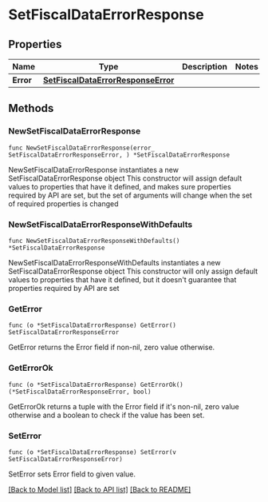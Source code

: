 # SetFiscalDataErrorResponse

## Properties

Name | Type | Description | Notes
------------ | ------------- | ------------- | -------------
**Error** | [**SetFiscalDataErrorResponseError**](SetFiscalDataErrorResponseError.md) |  | 

## Methods

### NewSetFiscalDataErrorResponse

`func NewSetFiscalDataErrorResponse(error_ SetFiscalDataErrorResponseError, ) *SetFiscalDataErrorResponse`

NewSetFiscalDataErrorResponse instantiates a new SetFiscalDataErrorResponse object
This constructor will assign default values to properties that have it defined,
and makes sure properties required by API are set, but the set of arguments
will change when the set of required properties is changed

### NewSetFiscalDataErrorResponseWithDefaults

`func NewSetFiscalDataErrorResponseWithDefaults() *SetFiscalDataErrorResponse`

NewSetFiscalDataErrorResponseWithDefaults instantiates a new SetFiscalDataErrorResponse object
This constructor will only assign default values to properties that have it defined,
but it doesn't guarantee that properties required by API are set

### GetError

`func (o *SetFiscalDataErrorResponse) GetError() SetFiscalDataErrorResponseError`

GetError returns the Error field if non-nil, zero value otherwise.

### GetErrorOk

`func (o *SetFiscalDataErrorResponse) GetErrorOk() (*SetFiscalDataErrorResponseError, bool)`

GetErrorOk returns a tuple with the Error field if it's non-nil, zero value otherwise
and a boolean to check if the value has been set.

### SetError

`func (o *SetFiscalDataErrorResponse) SetError(v SetFiscalDataErrorResponseError)`

SetError sets Error field to given value.



[[Back to Model list]](../README.md#documentation-for-models) [[Back to API list]](../README.md#documentation-for-api-endpoints) [[Back to README]](../README.md)


